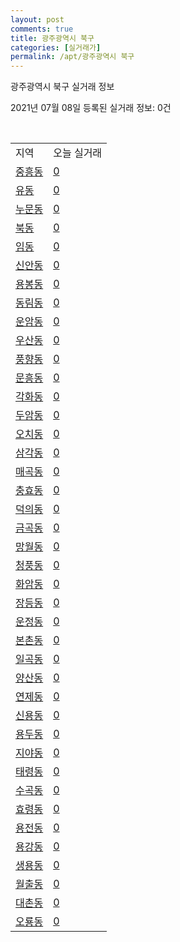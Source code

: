 ```yaml
---
layout: post
comments: true
title: 광주광역시 북구
categories: [실거래가]
permalink: /apt/광주광역시 북구
---
```


광주광역시 북구 실거래 정보

2021년 07월 08일 등록된 실거래 정보: 0건

<script type="text/javascript">
  google.charts.load('current', {'packages':['corechart']});
  google.charts.setOnLoadCallback(drawChart);

  function drawChart() {
    var data = google.visualization.arrayToDataTable([['거래일', '매매', '전월세', '전매'], ['20-07', 521, 441, 48], ['20-08', 635, 459, 79], ['20-09', 675, 407, 61], ['20-10', 923, 386, 107], ['20-11', 1093, 359, 104], ['20-12', 1086, 403, 333], ['21-01', 615, 434, 53], ['21-02', 602, 396, 24], ['21-03', 771, 500, 214], ['21-04', 691, 398, 216], ['21-05', 720, 409, 91], ['21-06', 560, 317, 22], ['21-07', 43, 33, 0]]);

    var options = {
      title: '최근 유형별 거래량 추이',
      legend: { position: 'bottom' }
    };

    var chart = new google.visualization.LineChart(document.getElementById('columnchart_material'));
    chart.draw(data, (options));
  }
</script>

<div id="columnchart_material" style="width: 95%; margin-left: -35px"></div>
<br>
<table class="sortable">
  <tr>
    <td>지역</td>
    <td>오늘 실거래</td>
  </tr>

  
  <tr class="item">
    <td><a href="광주광역시 북구 중흥동">중흥동</a></td>
    <td><a href="광주광역시 북구 중흥동">0</a></td>
  </tr>
    

  <tr class="item">
    <td><a href="광주광역시 북구 유동">유동</a></td>
    <td><a href="광주광역시 북구 유동">0</a></td>
  </tr>
    

  <tr class="item">
    <td><a href="광주광역시 북구 누문동">누문동</a></td>
    <td><a href="광주광역시 북구 누문동">0</a></td>
  </tr>
    

  <tr class="item">
    <td><a href="광주광역시 북구 북동">북동</a></td>
    <td><a href="광주광역시 북구 북동">0</a></td>
  </tr>
    

  <tr class="item">
    <td><a href="광주광역시 북구 임동">임동</a></td>
    <td><a href="광주광역시 북구 임동">0</a></td>
  </tr>
    

  <tr class="item">
    <td><a href="광주광역시 북구 신안동">신안동</a></td>
    <td><a href="광주광역시 북구 신안동">0</a></td>
  </tr>
    

  <tr class="item">
    <td><a href="광주광역시 북구 용봉동">용봉동</a></td>
    <td><a href="광주광역시 북구 용봉동">0</a></td>
  </tr>
    

  <tr class="item">
    <td><a href="광주광역시 북구 동림동">동림동</a></td>
    <td><a href="광주광역시 북구 동림동">0</a></td>
  </tr>
    

  <tr class="item">
    <td><a href="광주광역시 북구 운암동">운암동</a></td>
    <td><a href="광주광역시 북구 운암동">0</a></td>
  </tr>
    

  <tr class="item">
    <td><a href="광주광역시 북구 우산동">우산동</a></td>
    <td><a href="광주광역시 북구 우산동">0</a></td>
  </tr>
    

  <tr class="item">
    <td><a href="광주광역시 북구 풍향동">풍향동</a></td>
    <td><a href="광주광역시 북구 풍향동">0</a></td>
  </tr>
    

  <tr class="item">
    <td><a href="광주광역시 북구 문흥동">문흥동</a></td>
    <td><a href="광주광역시 북구 문흥동">0</a></td>
  </tr>
    

  <tr class="item">
    <td><a href="광주광역시 북구 각화동">각화동</a></td>
    <td><a href="광주광역시 북구 각화동">0</a></td>
  </tr>
    

  <tr class="item">
    <td><a href="광주광역시 북구 두암동">두암동</a></td>
    <td><a href="광주광역시 북구 두암동">0</a></td>
  </tr>
    

  <tr class="item">
    <td><a href="광주광역시 북구 오치동">오치동</a></td>
    <td><a href="광주광역시 북구 오치동">0</a></td>
  </tr>
    

  <tr class="item">
    <td><a href="광주광역시 북구 삼각동">삼각동</a></td>
    <td><a href="광주광역시 북구 삼각동">0</a></td>
  </tr>
    

  <tr class="item">
    <td><a href="광주광역시 북구 매곡동">매곡동</a></td>
    <td><a href="광주광역시 북구 매곡동">0</a></td>
  </tr>
    

  <tr class="item">
    <td><a href="광주광역시 북구 충효동">충효동</a></td>
    <td><a href="광주광역시 북구 충효동">0</a></td>
  </tr>
    

  <tr class="item">
    <td><a href="광주광역시 북구 덕의동">덕의동</a></td>
    <td><a href="광주광역시 북구 덕의동">0</a></td>
  </tr>
    

  <tr class="item">
    <td><a href="광주광역시 북구 금곡동">금곡동</a></td>
    <td><a href="광주광역시 북구 금곡동">0</a></td>
  </tr>
    

  <tr class="item">
    <td><a href="광주광역시 북구 망월동">망월동</a></td>
    <td><a href="광주광역시 북구 망월동">0</a></td>
  </tr>
    

  <tr class="item">
    <td><a href="광주광역시 북구 청풍동">청풍동</a></td>
    <td><a href="광주광역시 북구 청풍동">0</a></td>
  </tr>
    

  <tr class="item">
    <td><a href="광주광역시 북구 화암동">화암동</a></td>
    <td><a href="광주광역시 북구 화암동">0</a></td>
  </tr>
    

  <tr class="item">
    <td><a href="광주광역시 북구 장등동">장등동</a></td>
    <td><a href="광주광역시 북구 장등동">0</a></td>
  </tr>
    

  <tr class="item">
    <td><a href="광주광역시 북구 운정동">운정동</a></td>
    <td><a href="광주광역시 북구 운정동">0</a></td>
  </tr>
    

  <tr class="item">
    <td><a href="광주광역시 북구 본촌동">본촌동</a></td>
    <td><a href="광주광역시 북구 본촌동">0</a></td>
  </tr>
    

  <tr class="item">
    <td><a href="광주광역시 북구 일곡동">일곡동</a></td>
    <td><a href="광주광역시 북구 일곡동">0</a></td>
  </tr>
    

  <tr class="item">
    <td><a href="광주광역시 북구 양산동">양산동</a></td>
    <td><a href="광주광역시 북구 양산동">0</a></td>
  </tr>
    

  <tr class="item">
    <td><a href="광주광역시 북구 연제동">연제동</a></td>
    <td><a href="광주광역시 북구 연제동">0</a></td>
  </tr>
    

  <tr class="item">
    <td><a href="광주광역시 북구 신용동">신용동</a></td>
    <td><a href="광주광역시 북구 신용동">0</a></td>
  </tr>
    

  <tr class="item">
    <td><a href="광주광역시 북구 용두동">용두동</a></td>
    <td><a href="광주광역시 북구 용두동">0</a></td>
  </tr>
    

  <tr class="item">
    <td><a href="광주광역시 북구 지야동">지야동</a></td>
    <td><a href="광주광역시 북구 지야동">0</a></td>
  </tr>
    

  <tr class="item">
    <td><a href="광주광역시 북구 태령동">태령동</a></td>
    <td><a href="광주광역시 북구 태령동">0</a></td>
  </tr>
    

  <tr class="item">
    <td><a href="광주광역시 북구 수곡동">수곡동</a></td>
    <td><a href="광주광역시 북구 수곡동">0</a></td>
  </tr>
    

  <tr class="item">
    <td><a href="광주광역시 북구 효령동">효령동</a></td>
    <td><a href="광주광역시 북구 효령동">0</a></td>
  </tr>
    

  <tr class="item">
    <td><a href="광주광역시 북구 용전동">용전동</a></td>
    <td><a href="광주광역시 북구 용전동">0</a></td>
  </tr>
    

  <tr class="item">
    <td><a href="광주광역시 북구 용강동">용강동</a></td>
    <td><a href="광주광역시 북구 용강동">0</a></td>
  </tr>
    

  <tr class="item">
    <td><a href="광주광역시 북구 생용동">생용동</a></td>
    <td><a href="광주광역시 북구 생용동">0</a></td>
  </tr>
    

  <tr class="item">
    <td><a href="광주광역시 북구 월출동">월출동</a></td>
    <td><a href="광주광역시 북구 월출동">0</a></td>
  </tr>
    

  <tr class="item">
    <td><a href="광주광역시 북구 대촌동">대촌동</a></td>
    <td><a href="광주광역시 북구 대촌동">0</a></td>
  </tr>
    

  <tr class="item">
    <td><a href="광주광역시 북구 오룡동">오룡동</a></td>
    <td><a href="광주광역시 북구 오룡동">0</a></td>
  </tr>
    


</table>


    